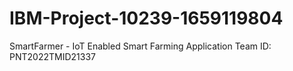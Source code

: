 # IBM-Project-10239-1659119804
SmartFarmer - IoT Enabled Smart Farming Application
Team ID: PNT2022TMID21337
